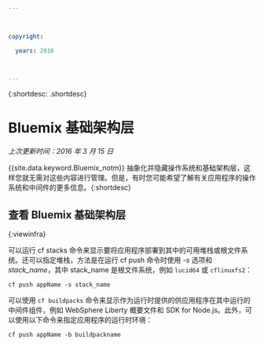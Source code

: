 ```yaml
---

 

copyright:

  years: 2016

 

---
```


{:shortdesc: .shortdesc}

#  Bluemix 基础架构层

*上次更新时间：2016 年 3 月 15 日*

{{site.data.keyword.Bluemix_notm}} 抽象化并隐藏操作系统和基础架构层，这样您就无需对这些内容进行管理。但是，有时您可能希望了解有关应用程序的操作系统和中间件的更多信息。{:shortdesc}

## 查看 Bluemix 基础架构层
{:viewinfra}

可以运行 cf stacks 命令来显示要将应用程序部署到其中的可用堆栈或根文件系统。还可以指定堆栈，方法是在运行 cf push 命令时使用 *-s* 选项和 *stack_name*，其中 stack_name 是根文件系统，例如 `lucid64` 或 `cflinuxfs2`：
```
cf push appName -s stack_name
```
可以使用 `cf buildpacks` 命令来显示作为运行时提供的供应用程序在其中运行的中间件组件，例如 WebSphere Liberty 概要文件和 SDK for Node.js。此外，可以使用以下命令来指定应用程序的运行时环境：
```
cf push appName -b buildpackname
```
